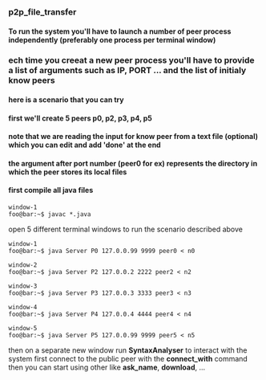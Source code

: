 ### p2p_file_transfer


#### To run the system you'll have to launch a number of peer process independently (preferably one process per terminal window)
### ech time you creeat a new peer process you'll have to provide a list of arguments such as IP, PORT ... and the list of initialy know peers

#### here is a scenario that you can try 
#### first we'll create 5 peers p0, p2, p3, p4, p5
#### note that we are reading the input for know peer from a text file (optional) which you can edit and add 'done' at the end 
#### the argument after port number (peer0 for ex) represents the directory in which the peer stores its local files

#### first compile all java files 
```console
window-1
foo@bar:~$ javac *.java
```

open 5 different terminal windows to run the scenario described above
```console
window-1
foo@bar:~$ java Server P0 127.0.0.99 9999 peer0 < n0
```

```console
window-2
foo@bar:~$ java Server P2 127.0.0.2 2222 peer2 < n2
```
```console
window-3
foo@bar:~$ java Server P3 127.0.0.3 3333 peer3 < n3
```
```console
window-4
foo@bar:~$ java Server P4 127.0.0.4 4444 peer4 < n4
```
```console
window-5
foo@bar:~$ java Server P5 127.0.0.99 9999 peer5 < n5
```

 then on a separate new window run **SyntaxAnalyser** to interact with the system 
 first connect to the public peer with the **connect_with** command then you can start using other like **ask_name**, **download**, ...
